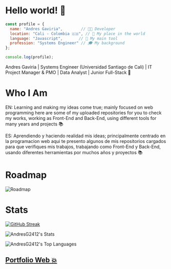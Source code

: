 # Hello world! 👋

```javascript
const profile = {
  name: "Andres Gaviria",        // 🧑‍💻 Developer
  location: "Cali - Colombia 🇨🇴", // 📍 My place in the world
  language: "Javascript",       // 🚀 My main tool
  profession: "Systems Engineer" // 🎓 My background
};

console.log(profile);
```

 Andres Gaviria | Systems Engineer (Universidad Santiago de Cali) | IT Project Manager & PMO | Data Analyst | Junior Full-Stack 🫡


# Who I Am

EN: Learning and making my ideas come true; mainly focused on web programming here are some of my uploaded repositories for you to check my works, working as Front-End and Back-End, using different tools for many years and projects 📚

ES: Aprendiendo y haciendo realidad mis ideas; principalmente centrado en la programacion web aqui te presento algunos de mis repositorios cargados para que verifiques mis trabajos, trabajando como Front-End y Back-End, usando diferentes herramientas por muchos años y proyectos 📚


# Roadmap

![Roadmap](https://res.cloudinary.com/duwosb0hu/image/upload/v1745370204/roadmap_camilo_h1x3qz.png)

# Stats

<div class="display: 'flex'; justify-content: 'center'">

[![GitHub Streak](https://github-readme-streak-stats.herokuapp.com?user=AndresG2412&theme=dracula&border_radius=4.4&locale=es&short_numbers=true&date_format=n%2Fj%5B%2FY%5D)](https://git.io/streak-stats)

![AndresG2412's Stats](https://github-readme-stats.vercel.app/api?username=AndresG2412&theme=dracula&show_icons=true&hide_border=true&count_private=true)

![AndresG2412's Top Languages](https://github-readme-stats.vercel.app/api/top-langs/?username=AndresG2412&theme=dracula&show_icons=true&hide_border=true&layout=compact)
</div>

## [Portfolio Web 💥](https://portafolio-eisi.vercel.app/)
